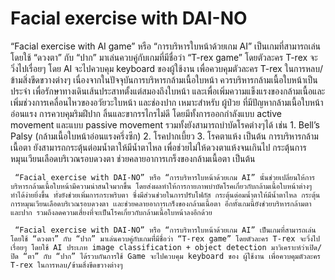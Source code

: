 # Facial exercise with DAI-NO
 “Facial exercise with AI game” หรือ “การบริหารใบหน้าด้วยเกม AI” เป็นเกมที่สามารถเล่นโดยใช้ “ดวงตา” กับ “ปาก” มาเล่นควบคู่กับเกมที่มีชื่อว่า “T-rex game” โดยตัวละคร T-rex จะวิ่งไปเรื่อยๆ โดย AI จะไปควบคุม keyboard ของผู้ใช้งาน เพื่อควบคุมตัวละคร T-rex ในการหลบ/ข้ามสิ่งขีดขวางต่างๆ
     เนื่องจากในปัจจุบันการบริหารกล้ามเนื้อใบหน้า ควรบริหารกล้ามเนื้อใบหน้าเป็นประจำ เพื่อรักษาทางเดินเส้นประสาทตั้งแต่สมองถึงใบหน้า และเพื่อเพิ่มความแข็งแรงของกล้ามเนื้อและเพิ่มช่วงการเคลื่อนไหวของอวัยวะใบหน้า และช่องปาก เหมาะสำหรับ ผู้ป่วย ที่มีปัญหากล้ามเนื้อใบหน้าอ่อนแรง การควบคุมริมฝีปาก ลิ้นและขากรรไกรไม่ดี โดยมีทั้งการออกกำลังแบบ active movement และแบบ passive movement รวมทั้งยังสามารถบำบัดโรคต่างๆได้ เช่น 1. Bell’s Palsy (กล้ามเนื้อใบหน้าอ่อนแรงครึ่งซีก)   2. โรคปากเบี้ยว 3. โรคตาแห้ง เป็นต้น การบริหารกล้ามเนื้อตา ยังสามารถกระตุ้นต่อมน้ำตาให้มีน้ำตาไหล เพื่อช่วยไม่ให้ดวงตาแห้งจนเกินไป กระตุ้นการหมุนเวียนเลือดบริเวณรอบดวงตา ช่วยคลายอาการเกร็งของกล้ามเนื้อตา เป็นต้น 

     “Facial exercise with DAI-NO” หรือ “การบริหารใบหน้าด้วยเกม AI” นั้นช่วยเปลี่ยนให้การบริหารกล้ามเนื้อใบหน้ามีความน่าสนใจมากขึ้น โดยส่งผลทำให้การกายภาพบำบัดโรคเกี่ยวกับกล้ามเนื้อใบหน้าต่างๆ ทำได้ง่ายยิ่งขึ้น ทั่งยังช่วยเพิ่มการกระพริบตา ซึ่งมีส่วนช่วยในการปรับโฟกัส กระตุ้นต่อมน้ำตาให้มีน้ำตาไหล กระตุ้นการหมุนเวียนเลือดบริเวณรอบดวงตา เเละช่วยคลายอาการเกร็งของกล้ามเนื้อตา อีกทั้งเกมนี้ยังช่วยบริหารกล้ามตา และปาก รวมถึงลดความเสี่ยงที่จะเป็นโรคเกี่ยวกับกล้ามเนื้อใบหน้าลงอีกด้วย 

     “Facial exercise with DAI-NO” หรือ “การบริหารใบหน้าด้วยเกม AI” เป็นเกมที่สามารถเล่นโดยใช้ “ดวงตา” กับ “ปาก” มาเล่นควบคู่กับเกมท่ี่มีชื่อว่า “T-rex game” โดยตัวละคร T-rex จะวิ่งไปเรื่อยๆ โดยใช้ AI ประเภท image classification + object detection มาวิเคราะห์ว่าเปิด/ปิด “ตา” กับ “ปาก” ได้รวบกันการใช้ Game จะไปควบคุม keyboard ของ ผู้ใช้งาน เพื่อควบคุมตัวละคร T-rex ในการหลบ/ข้ามสิ่งขีดขวางต่างๆ    
